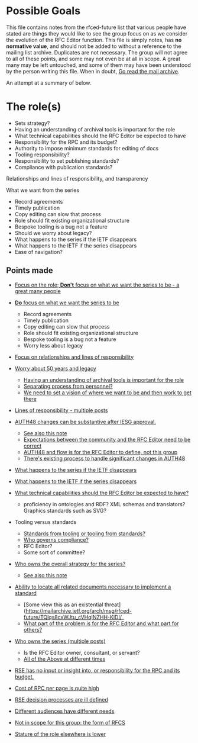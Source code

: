 # Possible Goals

This file contains notes from the rfced-future list that various people have stated are things they would
like to see the group focus on as we consider the evolution of the RFC Editor function.  This file is simply
notes, has **no normative value**, and should not be added to without a reference to the mailing list archive.
Duplicates are not necessary.  The group will not agree to all of these points, and some may not even be at all in scope.
A great many may be left untouched, and some of them may have been understood by the person writing this file.  When in doubt,
[Go read the mail archive](https://mailarchive.ietf.org/arch/browse/rfced-future/?so=frm).

An attempt at a summary of below.


# The role(s)
* Sets strategy?
* Having an understanding of archival tools is important for the role
* What technical capabilities should the RFC Editor be expected to have
* Responsibility for the RPC and its budget?
* Authority to impose minimum standards for editing of docs
* Tooling responsibility?
* Responsibility to set publishing standards?
* Compliance with publication standards?

Relationships and lines of responsibility, and transparency

What we want from the series
* Record agreements
* Timely publication
* Copy editing can slow that process
* Role should fit existing organizational structure
* Bespoke tooling is a bug not a feature
* Should we worry about legacy?
* What happens to the series if the IETF disappears
* What happens to the IETF if the series disappears
* Ease of navigation?

## Points made

- [Focus on the role; **Don't** focus on what we want the series to be - a great many people](https://mailarchive.ietf.org/arch/msg/rfced-future/x1OMhYw7Rm0fag_LGfCTdKUNpus/)
- [**Do** focus on what we want the series to be](https://mailarchive.ietf.org/arch/msg/rfced-future/U6LNEOu3ZfEmfULFKuw74D4dpOw/)
  - Record agreements
  - Timely publication
   - Copy editing can slow that process
  - Role should fit existing organizational structure
  - Bespoke tooling is a bug not a feature
  - Worry less about legacy
- [Focus on relationships and lines of responsibility](https://mailarchive.ietf.org/arch/msg/rfced-future/mACM0l8ASnbJkkhPxDfRSytPkww/)
- [Worry about 50 years and legacy](https://mailarchive.ietf.org/arch/msg/rfced-future/EX5J94A0OYLfUyy3FSny7jk033s/)
  - [Having an understanding of archival tools is important for the role](https://mailarchive.ietf.org/arch/msg/rfced-future/KekoguNjTxLCNHdZ8O2U17G0SX0/)
  - [Separating process from personnel?](https://mailarchive.ietf.org/arch/msg/rfced-future/DsLv7VtVt-5d8LF4NtsZngeW_Gg/)
  - [We need to set a vision of where we want to be and then work to get there](https://mailarchive.ietf.org/arch/msg/rfced-future/aOr9Hc5QnT7wQNUVV_prds8babw/)
- [Lines of responsibility - multiple posts](https://mailarchive.ietf.org/arch/msg/rfced-future/nAJlr9e7_ROZqPN1NomTb43iAWc/)

- [AUTH48 changes can be substantive after IESG approval.](https://mailarchive.ietf.org/arch/msg/rfced-future/pdEYwz-zk9b0Iqp-LReFIBkyKY8/)
    - [See also this note](https://mailarchive.ietf.org/arch/msg/rfced-future/TQlqs8cxWJtu_cVHqINZHH-KlDI/)
    - [Expectations between the community and the RFC Editor need to be correct](https://mailarchive.ietf.org/arch/msg/rfced-future/4DZsoSreKLN6WJSOLV-IQgR2Ics/)
  - [AUTH48 and flow is for the RFC Editor to define, not this group](https://mailarchive.ietf.org/arch/msg/rfced-future/jh4Zh63_dV3mN0CWkDmkST2rcg8/)
  - [There's existing process to handle significant changes in AUTH48](https://mailarchive.ietf.org/arch/msg/rfced-future/meXj7jaRSCKQil3nkom-uIchMZM/)
- [What happens to the series if the IETF disappears](https://mailarchive.ietf.org/arch/msg/rfced-future/QVqoZ6xQ4V63yP7xv8eC8iCPIqw/)
- [What happens to the IETF if the series disappears](https://mailarchive.ietf.org/arch/msg/rfced-future/nEik-2zK7KKDnFbc_7qSyIdgR3Q/)
- [What technical capabilities should the RFC Editor be expected to have?](https://mailarchive.ietf.org/arch/msg/rfced-future/nliHb9t7uM9MbEL8OTDw1b5bifg/)
  - proficiency in ontologies and RDF?   XML schemas and translators?  Graphics standards such as SVG?
- Tooling versus standards
  - [Standards from tooling or tooling from standards?](https://mailarchive.ietf.org/arch/msg/rfced-future/mw7IIVqxI1ml-lDyvtFobtF1YFs/)
  - [Who governs compliance?](https://mailarchive.ietf.org/arch/msg/rfced-future/nliHb9t7uM9MbEL8OTDw1b5bifg/)
  - RFC Editor?
  - Some sort of committee?
- [Who owns the overall strategy for the series?](https://mailarchive.ietf.org/arch/msg/rfced-future/nliHb9t7uM9MbEL8OTDw1b5bifg/)
  - [See also this note](https://mailarchive.ietf.org/arch/msg/rfced-future/TQlqs8cxWJtu_cVHqINZHH-KlDI/)
- [Ability to locate all related documents necessary to implement a standard](https://mailarchive.ietf.org/arch/msg/rfced-future/nliHb9t7uM9MbEL8OTDw1b5bifg/) 
   - [Some view this as an existential threat](https://mailarchive.ietf.org/arch/msg/rfced-future/TQlqs8cxWJtu_cVHqINZHH-KlDI/_
  - [What part of the problem is for the RFC Editor and what part for others?](https://mailarchive.ietf.org/arch/msg/rfced-future/IVTccPo3KDuyZCfEzWKJOgMT9EU/)
- [Who owns the series (multiple posts)](https://mailarchive.ietf.org/arch/msg/rfced-future/FmxgwqmkmU3tAFtDW9QqIDa31Gc/)
  - Is the RFC Editor owner, consultant, or servant?
   - [All of the Above at different times](https://mailarchive.ietf.org/arch/msg/rfced-future/VstPblRzMLGeUbFNPFYvYXfMc1w/)
- [RSE has no input or insight into, or responsibility for the RPC and its budget.](https://mailarchive.ietf.org/arch/msg/rfced-future/TQlqs8cxWJtu_cVHqINZHH-KlDI/)
- [Cost of RPC per page is quite high](https://mailarchive.ietf.org/arch/msg/rfced-future/TQlqs8cxWJtu_cVHqINZHH-KlDI/)
- [RSE decision processes are ill defined](https://mailarchive.ietf.org/arch/msg/rfced-future/TQlqs8cxWJtu_cVHqINZHH-KlDI/)
- [Different audiences have different needs](https://mailarchive.ietf.org/arch/msg/rfced-future/TQlqs8cxWJtu_cVHqINZHH-KlDI/)
- [Not in scope for this group: the form of RFCS](https://mailarchive.ietf.org/arch/msg/rfced-future/TQlqs8cxWJtu_cVHqINZHH-KlDI/)
- [Stature of the role elsewhere is lower](https://mailarchive.ietf.org/arch/msg/rfced-future/TQlqs8cxWJtu_cVHqINZHH-KlDI/)
